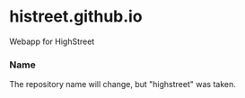 histreet.github.io
==================

Webapp for HighStreet

### Name
The repository name will change, but "highstreet" was taken.
